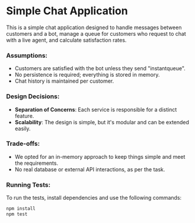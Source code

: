 # Simple Chat Application

This is a simple chat application designed to handle messages between customers and a bot, manage a queue for customers who request to chat with a live agent, and calculate satisfaction rates.

### Assumptions:
- Customers are satisfied with the bot unless they send "instantqueue".
- No persistence is required; everything is stored in memory.
- Chat history is maintained per customer.

### Design Decisions:
- **Separation of Concerns**: Each service is responsible for a distinct feature.
- **Scalability**: The design is simple, but it's modular and can be extended easily.

### Trade-offs:
- We opted for an in-memory approach to keep things simple and meet the requirements.
- No real database or external API interactions, as per the task.

### Running Tests:
To run the tests, install dependencies and use the following commands:

```bash
npm install
npm test
